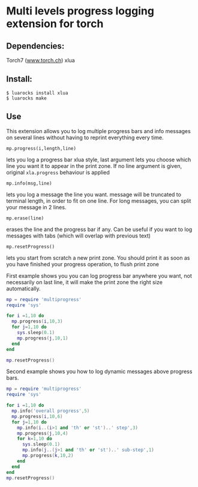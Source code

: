 # Multi levels progress logging extension for torch

## Dependencies:
Torch7 (www.torch.ch)
xlua

## Install:
```
$ luarocks install xlua
$ luarocks make
```

## Use

This extension allows you to log multiple progress bars and info messages on several lines without
having to reprint everything every time.

`mp.progress(i,length,line)`

lets you log a progress bar xlua style, last argument lets you choose which line you want it to appear in the print zone. If no line argument is given, original `xla.progress` behaviour is applied

`mp.info(msg,line)`

lets you log a message the line you want. message will be truncated to terminal length, in order to fit on one line.
For long messages, you can split your message in 2 lines.

`mp.erase(line)`

erases the line and the progress bar if any. Can be useful if you want to log messages with tabs (which will overlap with previous text)

`mp.resetProgress()`

lets you start from scratch a new print zone. You should print it as soon as you have finished your progress operation, to flush print zone


First example shows you you can log progress bar anywhere you want, not necessarily on last line,
it will make the print zone the right size automatically.

```lua
mp = require 'multiprogress'
require 'sys'

for i =1,10 do
  mp.progress(i,10,3)
  for j=1,10 do
    sys.sleep(0.1)
    mp.progress(j,10,1)
  end
end

mp.resetProgress()
```

Second example shows you how to log dynamic messages above progress bars.

```lua
mp = require 'multiprogress'
require 'sys'

for i =1,10 do
  mp.info('overall progress',5)
  mp.progress(i,10,6)
  for j=1,10 do
    mp.info(i..(i>1 and 'th' or 'st')..' step',3)
    mp.progress(j,10,4)
    for k=1,10 do
      sys.sleep(0.1)
      mp.info(j..(j>1 and 'th' or 'st')..' sub-step',1)
      mp.progress(k,10,2)
    end
  end
end
mp.resetProgress()

```
